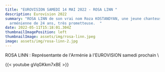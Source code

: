 ```yaml
---
title: "EUROVISION SAMEDI 14 MAI 2022 - ROSA LINN "
description: Eurovision 2022
summary: "ROSA LINN de son vrai nom Roza KOSTANDYAN, une jeune chanteuse
  arménienne de 24 ans, très prometteuse.  "
date: 2022-05-11T15:18:01.304Z
thumbnailImagePosition: left
thumbnailImage: assets/img/rosa-linn.jpeg
image: assets/img/rosa-linn-2.jpg
---
```

ROSA LINN : Représentante de l'Arménie à l'EUROVISION samedi prochain \

{{< youtube gVqGKkm7xBE >}}
